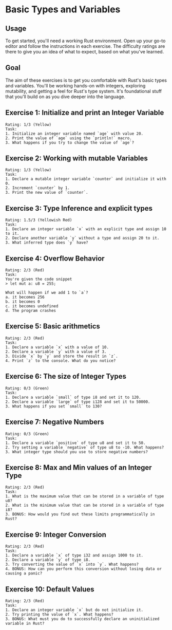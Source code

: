 # Basic Types and Variables
## Usage
To get started, you'll need a working Rust environment. Open up your go-to editor and follow the instructions in each exercise. The difficulty ratings are there to give you an idea of what to expect, based on what you've learned.

## Goal
The aim of these exercises is to get you comfortable with Rust's basic types and variables. You'll be working hands-on with integers, exploring mutability, and getting a feel for Rust's type system. It's foundational stuff that you'll build on as you dive deeper into the language.

## Exercise 1: Initialize and print an Integer Variable
```
Rating: 1/3 (Yellow)
Task:
1. Initialize an integer variable named `age` with value 20.
2. Print the value of `age` using the `println!` macro.
3. What happens if you try to change the value of `age`?
```

## Exercise 2: Working with mutable Variables
```
Rating: 1/3 (Yellow)
Task:
1. Declare a mutable integer variable `counter` and initialize it with 0.
2. Increment `counter` by 1.
3. Print the new value of `counter`.
```

## Exercise 3: Type Inference and explicit types
```
Rating: 1.5/3 (Yellowish Red)
Task:
1. Declare an integer variable `x` with an explicit type and assign 10 to it.
2. Declare another variable `y` without a type and assign 20 to it.
3. What inferred type does `y` have?
```

## Exercise 4: Overflow Behavior
```
Rating: 2/3 (Red)
Task:
You're given the code snippet
> let mut a: u8 = 255;

What will happen if we add 1 to `a`?
a. it becomes 256
b. it becomes 0
c. it becomes undefined
d. The program crashes
```

## Exercise 5: Basic arithmetics
```
Rating: 2/3 (Red)
Task:
1. Declare a variable `x` with a value of 10.
2. Declare a variable `y` with a value of 3.
3. Divide `x` by `y` and store the result in `z`.
4. Print `z` to the console. What do you notice?
```

## Exercise 6: The size of Integer Types
```
Rating: 0/3 (Green)
Task:
1. Declare a variable `small` of type i8 and set it to 120.
2. Declare a variable `large` of type i128 and set it to 50000.
3. What happens if you set `small` to 130?
```

## Exercise 7: Negative Numbers
```
Rating: 0/3 (Green)
Task:
1. Declare a variable `positive` of type u8 and set it to 50.
2. Try setting a variable `negative` of type u8 to -10. What happens?
3. What integer type should you use to store negative numbers?
```

## Exercise 8: Max and Min values of an Integer Type
```
Rating: 2/3 (Red)
Task:
1. What is the maximum value that can be stored in a variable of type u8?
2. What is the minimum value that can be stored in a variable of type i8?
3. BONUS: How would you find out these limits programmatically in Rust?
```

## Exercise 9: Integer Conversion
```
Rating: 2/3 (Red)
Task:
1. Declare a variable `x` of type i32 and assign 1000 to it.
2. Declare a variable `y` of type i8.
3. Try converting the value of `x` into `y`. What happens?
4. BONUS: How can you perform this conversion without losing data or causing a panic?
```

## Exercise 10: Default Values
```
Rating: 2/3 (Red)
Task:
1. Declare an integer variable `x` but do not initialize it.
2. Try printing the value of `x`. What happens?
3. BONUS: What must you do to successfully declare an uninitialized variable in Rust?
```